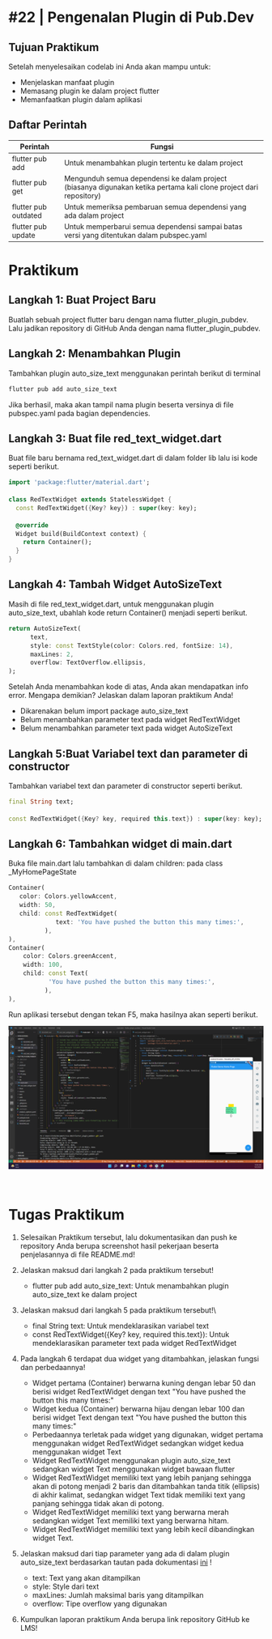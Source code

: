 # #22 | Pengenalan Plugin di Pub.Dev

## Tujuan Praktikum

Setelah menyelesaikan codelab ini Anda akan mampu untuk:

* Menjelaskan manfaat plugin
* Memasang plugin ke dalam project flutter
* Memanfaatkan plugin dalam aplikasi

## Daftar Perintah

| Perintah | Fungsi |
| --- | --- | 
| flutter pub add | Untuk menambahkan plugin tertentu ke dalam project | 
| flutter pub get | Mengunduh semua dependensi ke dalam project (biasanya digunakan ketika pertama kali clone project dari repository) | 
| flutter pub outdated | Untuk memeriksa pembaruan semua dependensi yang ada dalam project | 
| flutter pub update | Untuk memperbarui semua dependensi sampai batas versi yang ditentukan dalam pubspec.yaml | 

# Praktikum

## Langkah 1: Buat Project Baru

Buatlah sebuah project flutter baru dengan nama flutter_plugin_pubdev. Lalu jadikan repository di GitHub Anda dengan nama flutter_plugin_pubdev.

## Langkah 2: Menambahkan Plugin

Tambahkan plugin auto_size_text menggunakan perintah berikut di terminal

```bash
flutter pub add auto_size_text
```

Jika berhasil, maka akan tampil nama plugin beserta versinya di file pubspec.yaml pada bagian dependencies.

## Langkah 3: Buat file red_text_widget.dart

Buat file baru bernama red_text_widget.dart di dalam folder lib lalu isi kode seperti berikut.


```dart
import 'package:flutter/material.dart';

class RedTextWidget extends StatelessWidget {
  const RedTextWidget({Key? key}) : super(key: key);

  @override
  Widget build(BuildContext context) {
    return Container();
  }
}
```

## Langkah 4: Tambah Widget AutoSizeText

Masih di file red_text_widget.dart, untuk menggunakan plugin auto_size_text, ubahlah kode return Container() menjadi seperti berikut.

```dart
return AutoSizeText(
      text,
      style: const TextStyle(color: Colors.red, fontSize: 14),
      maxLines: 2,
      overflow: TextOverflow.ellipsis,
);
```

Setelah Anda menambahkan kode di atas, Anda akan mendapatkan info error. Mengapa demikian? Jelaskan dalam laporan praktikum Anda!

* Dikarenakan belum import package auto_size_text
* Belum menambahkan parameter text pada widget RedTextWidget
* Belum menambahkan parameter text pada widget AutoSizeText

## Langkah 5:Buat Variabel text dan parameter di constructor

Tambahkan variabel text dan parameter di constructor seperti berikut.

```dart
final String text;

const RedTextWidget({Key? key, required this.text}) : super(key: key);

```

## Langkah 6: Tambahkan widget di main.dart

Buka file main.dart lalu tambahkan di dalam children: pada class _MyHomePageState

```dart
Container(
   color: Colors.yellowAccent,
   width: 50,
   child: const RedTextWidget(
             text: 'You have pushed the button this many times:',
          ),
),
Container(
    color: Colors.greenAccent,
    width: 100,
    child: const Text(
           'You have pushed the button this many times:',
          ),
),

```

Run aplikasi tersebut dengan tekan F5, maka hasilnya akan seperti berikut.

![Hasil](./images/01.png)

<br>

# Tugas Praktikum

1. Selesaikan Praktikum tersebut, lalu dokumentasikan dan push ke repository Anda berupa screenshot hasil pekerjaan beserta penjelasannya di file README.md!
2. Jelaskan maksud dari langkah 2 pada praktikum tersebut!

    * flutter pub add auto_size_text: Untuk menambahkan plugin auto_size_text ke dalam project

3. Jelaskan maksud dari langkah 5 pada praktikum tersebut!\

    * final String text: Untuk mendeklarasikan variabel text
    * const RedTextWidget({Key? key, required this.text}): Untuk mendeklarasikan parameter text pada widget RedTextWidget

4. Pada langkah 6 terdapat dua widget yang ditambahkan, jelaskan fungsi dan perbedaannya!

    * Widget pertama (Container) berwarna kuning dengan lebar 50 dan berisi widget RedTextWidget dengan text "You have pushed the button this many times:"
    * Widget kedua (Container) berwarna hijau dengan lebar 100 dan berisi widget Text dengan text "You have pushed the button this many times:"
    * Perbedaannya terletak pada widget yang digunakan, widget pertama menggunakan widget RedTextWidget sedangkan widget kedua menggunakan widget Text
    * Widget RedTextWidget menggunakan plugin auto_size_text sedangkan widget Text menggunakan widget bawaan flutter
    * Widget RedTextWidget memiliki text yang lebih panjang sehingga akan di potong menjadi 2 baris dan ditambahkan tanda titik (ellipsis) di akhir kalimat, sedangkan widget Text tidak memiliki text yang panjang sehingga tidak akan di potong.
    * Widget RedTextWidget memiliki text yang berwarna merah sedangkan widget Text memiliki text yang berwarna hitam.
    * Widget RedTextWidget memiliki text yang lebih kecil dibandingkan widget Text.

5. Jelaskan maksud dari tiap parameter yang ada di dalam plugin auto_size_text berdasarkan tautan pada dokumentasi [ini](https://pub.dev/documentation/auto_size_text/latest/) !

    * text: Text yang akan ditampilkan
    * style: Style dari text
    * maxLines: Jumlah maksimal baris yang ditampilkan
    * overflow: Tipe overflow yang digunakan

6. Kumpulkan laporan praktikum Anda berupa link repository GitHub ke LMS!


